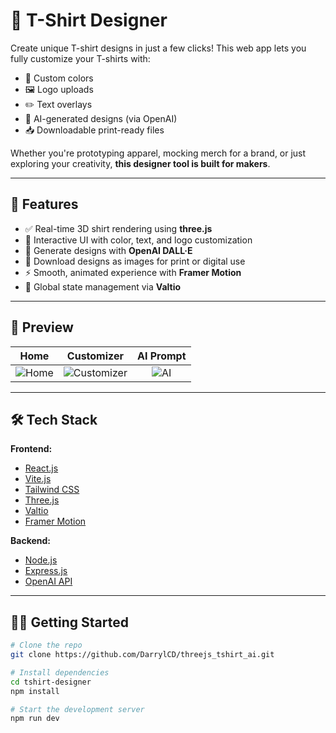 # 👕 T-Shirt Designer

Create unique T-shirt designs in just a few clicks! This web app lets you fully customize your T-shirts with:

- 🎨 Custom colors
- 🖼️ Logo uploads
- ✏️ Text overlays
- 🤖 AI-generated designs (via OpenAI)
- 📥 Downloadable print-ready files

Whether you're prototyping apparel, mocking merch for a brand, or just exploring your creativity, **this designer tool is built for makers**.

---

## 🚀 Features

- ✅ Real-time 3D shirt rendering using **three.js**
- 🎨 Interactive UI with color, text, and logo customization
- 🤖 Generate designs with **OpenAI DALL·E**
- 💾 Download designs as images for print or digital use
- ⚡ Smooth, animated experience with **Framer Motion**
- 🧠 Global state management via **Valtio**

---

## 📸 Preview

| Home | Customizer | AI Prompt |
|:--:|:--:|:--:|
| ![Home](https://cdn.imgchest.com/files/46acqb8zlq7.png) | ![Customizer](https://cdn.imgchest.com/files/yxkczgv2bn7.png) | ![AI](https://cdn.imgchest.com/files/7kzcab9nvx7.png) |


---

## 🛠️ Tech Stack

**Frontend:**
- [React.js](https://reactjs.org/)
- [Vite.js](https://vitejs.dev/)
- [Tailwind CSS](https://tailwindcss.com/)
- [Three.js](https://threejs.org/)
- [Valtio](https://valtio.pmnd.rs/)
- [Framer Motion](https://www.framer.com/motion/)

**Backend:**
- [Node.js](https://nodejs.org/)
- [Express.js](https://expressjs.com/)
- [OpenAI API](https://openai.com/api)

---

## 🧑‍💻 Getting Started

```bash
# Clone the repo
git clone https://github.com/DarrylCD/threejs_tshirt_ai.git

# Install dependencies
cd tshirt-designer
npm install

# Start the development server
npm run dev
